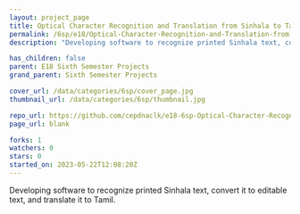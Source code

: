 ```yaml
---
layout: project_page
title: Optical Character Recognition and Translation from Sinhala to Tamil for Printed Documents
permalink: /6sp/e18/Optical-Character-Recognition-and-Translation-from-Sinhala-to-Tamil-for-Printed-Documents/
description: "Developing software to recognize printed Sinhala text, convert it to editable text, and translate it to Tamil. "

has_children: false
parent: E18 Sixth Semester Projects
grand_parent: Sixth Semester Projects

cover_url: /data/categories/6sp/cover_page.jpg
thumbnail_url: /data/categories/6sp/thumbnail.jpg

repo_url: https://github.com/cepdnaclk/e18-6sp-Optical-Character-Recognition-and-Translation-from-Sinhala-to-Tamil-for-Printed-Documents
page_url: blank

forks: 1
watchers: 0
stars: 0
started_on: 2023-05-22T12:08:20Z
---
```

Developing software to recognize printed Sinhala text, convert it to editable text, and translate it to Tamil. 

